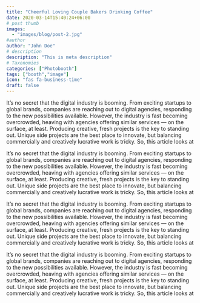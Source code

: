 ```yaml
---
title: "Cheerful Loving Couple Bakers Drinking Coffee"
date: 2020-03-14T15:40:24+06:00
# post thumb
images:
  - "images/blog/post-2.jpg"
#author
author: "John Doe"
# description
description: "This is meta description"
# Taxonomies
categories: ["Photobooth"]
tags: ["booth","image"]
icon: "fas fa-business-time"
draft: false
---
```


It’s no secret that the digital industry is booming. From exciting startups to global brands, companies
are reaching out to digital agencies, responding to the new possibilities available. However, the industry
is fast becoming overcrowded, heaving with agencies offering similar services — on the surface, at least.
Producing creative, fresh projects is the key to standing out. Unique side projects are the best place to
innovate, but balancing commercially and creatively lucrative work is tricky. So, this article looks at

It’s no secret that the digital industry is booming. From exciting startups to global brands, companies
are reaching out to digital agencies, responding to the new possibilities available. However, the industry
is fast becoming overcrowded, heaving with agencies offering similar services — on the surface, at least.
Producing creative, fresh projects is the key to standing out. Unique side projects are the best place to
innovate, but balancing commercially and creatively lucrative work is tricky. So, this article looks at

It’s no secret that the digital industry is booming. From exciting startups to global brands, companies
are reaching out to digital agencies, responding to the new possibilities available. However, the industry
is fast becoming overcrowded, heaving with agencies offering similar services — on the surface, at least.
Producing creative, fresh projects is the key to standing out. Unique side projects are the best place to
innovate, but balancing commercially and creatively lucrative work is tricky. So, this article looks at

It’s no secret that the digital industry is booming. From exciting startups to global brands, companies
are reaching out to digital agencies, responding to the new possibilities available. However, the industry
is fast becoming overcrowded, heaving with agencies offering similar services — on the surface, at least.
Producing creative, fresh projects is the key to standing out. Unique side projects are the best place to
innovate, but balancing commercially and creatively lucrative work is tricky. So, this article looks at